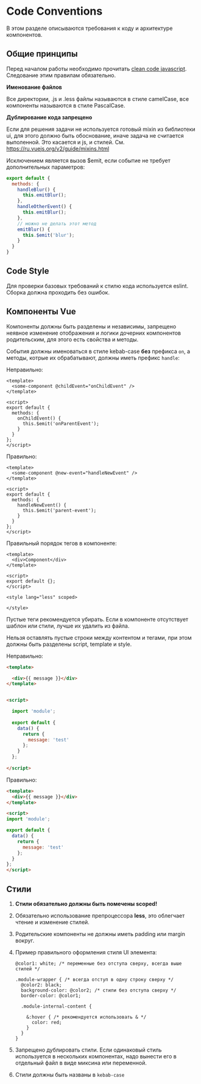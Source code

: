 # Code Conventions

В этом разделе описываются требования к коду и архитектуре компонентов.


## Общие принципы

Перед началом работы необходимо прочитать [clean code javascript](https://github.com/ryanmcdermott/clean-code-javascript).
Следование этим правилам обязательно.

**Именование файлов**

Все директории, .js и .less файлы называются в стиле camelCase, все компоненты называются
в стиле PascalCase.

**Дублирование кода запрещено**

Если для решения задачи не используется готовый mixin из библиотеки ui, для этого
должно быть обоснование, иначе задача не считается выполенной. Это касается и js, и
стилей. См. https://ru.vuejs.org/v2/guide/mixins.html

Исключением является вызов $emit, если событие не требует дополнительных параметров:

```js
export default {
  methods: {
    handleBlur() {
      this.emitBlur();
    },
    handleOtherEvent() {
      this.emitBlur();
    },
    // можно не делать этот метод
    emitBlur() {
      this.$emit('blur');
    }
  }
}
```


## Code Style

Для проверки базовых требований к стилю кода используется eslint. Сборка должна проходить без ошибок.

## Компоненты Vue

Компоненты должны быть разделены и независимы, запрещено неявное изменение отображения и логики дочерних компонентов
родительским, для этого есть свойства и методы.

События должны именоваться в стиле kebab-case **без** префикса `on`, а методы, котрые их обрабатывают, 
должны иметь префикс `handle`:

Неправильно:

```vue
<template>
  <some-component @childEvent="onChildEvent" />
</template>

<script>
export default {
  methods: {
    onChildEvent() {
      this.$emit('onParentEvent');
    }
  }
};
</script>
```

Правильно:

```vue
<template>
  <some-component @new-event="handleNewEvent" />
</template>

<script>
export default {
  methods: {
    handleNewEvent() {
      this.$emit('parent-event');
    }
  }
};
</script>
```

Правильный порядок тегов в компоненте:

```vue
<template>
  <div>Component</div>
</template>

<script>
export default {};
</script>

<style lang="less" scoped>

</style>
```

Пустые теги рекомендуется убирать. Если в компоненте отсутствует шаблон или стили, лучше
их удалить из файла.

Нельзя оставлять пустые строки между контентом и тегами, при этом должны быть разделены 
script, template и style.

Неправильно:

```html
<template>

  <div>{{ message }}</div>
</template>


<script>

  import 'module';
  
  export default {
    data() {
      return {
        message: 'test'
      };
    }
  };
  
</script>
```

Правильно:

```html
<template>
  <div>{{ message }}</div>
</template>

<script>
import 'module';

export default {
  data() {
    return {
      message: 'test'
    };
  }
};
</script>
```

## Стили

1. **Стили обязательно должны быть помечены scoped!**

0. Обязательно использование препроцессора **less**, это облегчает чтение и изменение стилей.

0. Родительские компоненты не должны иметь padding или margin вокруг.

0. Пример правильного оформления стиля UI элемента:

    ```less
    @color1: white; /* переменные без отступа сверху, всегда выше стилей */
    
    .module-wrapper { /* всегда отступ в одну строку сверху */
      @color2: black;
      background-color: @color2; /* стили без отступа сверху */
      border-color: @color1;
      
      .module-internal-content {
      
        &:hover { /* рекомендуется использовать & */
          color: red;
        }
      }
    }
    ```
    
0. Запрещено дублировать стили. Если одинаковый стиль используется в нескольких 
компонентах, надо вынести его в отдельный файл в виде миксина или переменной.

0. Стили должны быть названы в `kebab-case`
